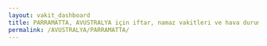 ```yaml
---
layout: vakit_dashboard
title: PARRAMATTA, AVUSTRALYA için iftar, namaz vakitleri ve hava durumu - ilçe/eyalet seç
permalink: /AVUSTRALYA/PARRAMATTA/
---
```


<script type="text/javascript">
  var GLOBAL_COUNTRY = 'AVUSTRALYA';
  var GLOBAL_CITY = 'PARRAMATTA';
  var GLOBAL_STATE = '';
  var lat = 72;
  var lon = 21;
</script>
